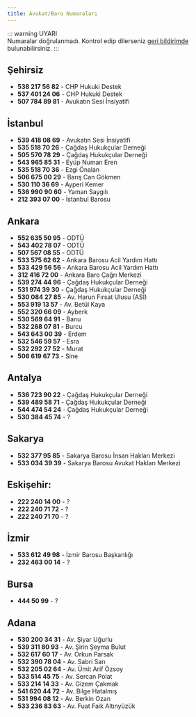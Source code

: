 ```yaml
---
title: Avukat/Baro Numaraları
---
```


::: warning UYARI  
Numaralar doğrulanmadı. Kontrol edip dilerseniz [geri bildirimde](/iletisim) bulunabilirsiniz.
:::



## Şehirsiz

- **538 217 56 82** - CHP Hukuki Destek
- **537 401 24 06** - CHP Hukuki Destek
- **507 784 89 81** - Avukatın Sesi İnsiyatifi

## İstanbul

- **539 418 08 69** - Avukatın Sesi İnsiyatifi
- **535 518 70 26** - Çağdaş Hukukçular Derneği
- **505 570 78 29** - Çağdaş Hukukçular Derneği
- **543 965 85 31** - Eyüp Numan Eren  
- **535 518 70 36** - Ezgi Önalan  
- **506 675 00 29** - Barış Can Gökmen
- **530 110 36 69** - Ayperi Kemer
- **536 990 90 60** - Yaman Saygılı
- **212 393 07 00** - İstanbul Barosu

## Ankara

- **552 635 50 95** - ODTÜ
- **543 402 78 07** - ODTÜ
- **507 567 08 55** - ODTÜ
- **533 575 62 62** - Ankara Barosu Acil Yardım Hattı 
- **533 429 56 56** - Ankara Barosu Acil Yardım Hattı
- **312 416 72 00** - Ankara Baro Çağrı Merkezi       
- **539 274 44 96** - Çağdaş Hukukçular Derneği       
- **531 974 39 30** - Çağdaş Hukukçular Derneği   
- **530 084 27 85** - Av. Harun Fırsat Ulusu (ASİ)
- **553 919 13 57** - Av. Betül Kaya
- **552 320 66 09** - Ayberk
- **530 569 64 91** - Banu
- **532 268 07 81** - Burcu
- **543 643 00 39** - Erdem
- **532 546 59 57** - Esra
- **532 292 27 52** - Murat
- **506 619 67 73** - Sine

## Antalya

- **536 723 90 22** - Çağdaş Hukukçular Derneği
- **539 489 58 71** - Çağdaş Hukukçular Derneği
- **544 474 54 24** - Çağdaş Hukukçular Derneği
- **530 384 45 74** - ?

## Sakarya

- **532 377 95 85** - Sakarya Barosu İnsan Hakları Merkezi
- **533 034 39 39** - Sakarya Barosu Avukat Hakları Merkezi

## Eskişehir:

- **222 240 14 00** - ?
- **222 240 71 72** - ?
- **222 240 71 70** - ?
  
## İzmir

- **533 612 49 98** - İzmir Barosu Başkanlığı
- **232 463 00 14** - ?

## Bursa

- **444 50 99** - ?

## Adana

- **530 200 34 31** - Av. Şiyar Uğurlu
- **539 311 80 93** - Av. Şirin Şeyma Bulut
- **532 617 60 17** - Av. Orkun Parsak
- **532 390 78 04** - Av. Sabri Sarı
- **532 205 02 64** - Av. Ümit Arif Özsoy
- **533 514 45 75** - Av. Sercan Polat
- **533 214 14 33** - Av. Gizem Çakmak
- **541 620 44 72** - Av. Bilge Hatalmış
- **531 994 08 12** - Av. Berkin Ozan
- **533 236 83 63** - Av. Fuat Faik Altınyüzük

